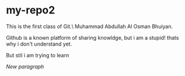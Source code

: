 # my-repo2
This is the first class of Git.\\
Muhammad Abdullah Al Osman Bhuiyan.

Github is a known platform of sharing knowldge, but i am a stupid! thats why i don't understand yet.

But stil i am trying to learn 

_New paragraph_
